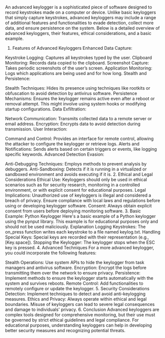 An advanced keylogger is a sophisticated piece of software designed to record keystrokes made on a computer or device. Unlike basic keyloggers that simply capture keystrokes, advanced keyloggers may include a range of additional features and functionalities to evade detection, collect more data, and ensure persistence on the system. Below is a detailed overview of advanced keyloggers, their features, ethical considerations, and a basic example.

1. Features of Advanced Keyloggers
Enhanced Data Capture:

Keystroke Logging: Captures all keystrokes typed by the user.
Clipboard Monitoring: Records data copied to the clipboard.
Screenshot Capture: Takes periodic screenshots of the user’s screen.
Application Monitoring: Logs which applications are being used and for how long.
Stealth and Persistence:

Stealth Techniques: Hides its presence using techniques like rootkits or obfuscation to avoid detection by antivirus software.
Persistence Mechanisms: Ensures the keylogger remains active even after a reboot or removal attempt. This might involve using system hooks or modifying startup configurations.
Data Exfiltration:

Network Communication: Transmits collected data to a remote server or email address.
Encryption: Encrypts data to avoid detection during transmission.
User Interaction:

Command and Control: Provides an interface for remote control, allowing the attacker to configure the keylogger or retrieve logs.
Alerts and Notifications: Sends alerts based on certain triggers or events, like logging specific keywords.
Advanced Detection Evasion:

Anti-Debugging Techniques: Employs methods to prevent analysis by debuggers.
Anti-Sandboxing: Detects if it is running in a virtualized or sandboxed environment and avoids executing if it is.
2. Ethical and Legal Considerations
Ethical Use: Keyloggers should only be used in ethical scenarios such as for security research, monitoring in a controlled environment, or with explicit consent for educational purposes.
Legal Implications: Unauthorized use of keyloggers is illegal and considered a breach of privacy. Ensure compliance with local laws and regulations before using or developing keylogger software.
Consent: Always obtain explicit consent from users before deploying monitoring software.
3. Basic Example: Python Keylogger
Here's a basic example of a Python keylogger using the pynput library. This example is for educational purposes only and should not be used maliciously.
Explanation
Logging Keystrokes: The on_press function writes each keystroke to a file named keylog.txt.
Handling Special Keys: Special keys are recorded with their representation (e.g., [Key.space]).
Stopping the Keylogger: The keylogger stops when the ESC key is pressed.
4. Advanced Techniques
For a more advanced keylogger, you could incorporate the following features:

Stealth Operations: Use system APIs to hide the keylogger from task managers and antivirus software.
Encryption: Encrypt the logs before transmitting them over the network to ensure privacy.
Persistence: Implement methods to ensure the keylogger starts automatically with the system and survives reboots.
Remote Control: Add functionalities to remotely configure or update the keylogger.
5. Security Considerations
Detection: Implement techniques to detect and avoid anti-keylogging measures.
Ethics and Privacy: Always operate within ethical and legal boundaries. Misuse of keyloggers can lead to severe legal consequences and damage to individuals' privacy.
6. Conclusion
Advanced keyloggers are complex tools designed for comprehensive monitoring, but their use must be governed by strict ethical guidelines and legal compliance. For educational purposes, understanding keyloggers can help in developing better security measures and recognizing potential threats.






